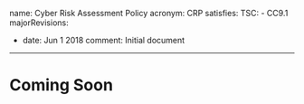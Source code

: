 name: Cyber Risk Assessment Policy
acronym: CRP
satisfies:
  TSC:
    - CC9.1
majorRevisions:
  - date: Jun 1 2018
    comment: Initial document
---

# Coming Soon